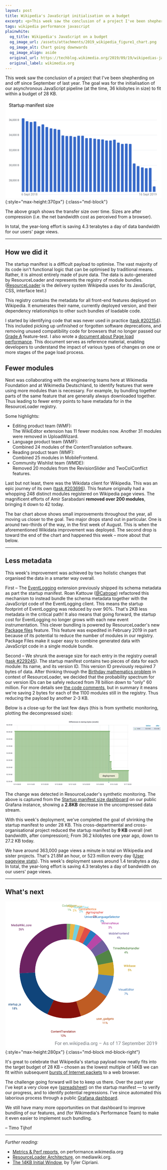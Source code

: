 ```yaml
---
layout: post
title: Wikipedia's JavaScript initialisation on a budget
excerpt: <p>This week saw the conclusion of a project I've been shepherding since September of last year. The goal was for the initialisation code for our JavaScript pipeline to fit within a budget of 28 KB.</p>
tags: wikipedia performance javascript
plainwhite:
  og_title: Wikipedia's JavaScript on a budget
  og_image_url: /assets/attachments/2019_wikipedia_figure1_chart.png
  og_image_alt: Chart going downwards
  og_image_align: aside
  original_url: https://techblog.wikimedia.org/2019/09/19/wikipedias-javascript-initialisation-on-a-budget/
  original_label: wikimedia.org
---
```


This week saw the conclusion of a project that I've been shepherding on and off since September of last year. The goal was for the initialisation of our asynchronous JavaScript pipeline (at the time, 36 kilobytes in size) to fit within a budget of 28 KB.

![Chart showing a decline in Startup manifest size from 36.2 kilobytes in 2018 to just under 28 KB in September 2019](/assets/attachments/2019_wikipedia_figure1_chart.png "From 36.2 KB to 27.2 KB"){:style="max-height:370px"}
{:class="md-block"}

The above graph shows the transfer size over time. Sizes are after compression (i.e. the net bandwidth cost as perceived from a browser).

In total, the year-long effort is saving 4.3 terabytes a day of data bandwidth for our users' page views.

-------

## How we did it

The startup manifest is a difficult payload to optimise. The vast majority of its code isn't functional logic that can be optimised by traditional means. Rather, it is almost entirely made of pure data. The data is auto-generated by ResourceLoader and represents the registry of module bundles. ([ResourceLoader](https://www.mediawiki.org/wiki/ResourceLoader/Architecture) is the delivery system Wikipedia uses for its JavaScript, CSS, interface text.)

This registry contains the metadata for all front-end features deployed on Wikipedia. It enumerates their name, currently deployed version, and their dependency relationships to other such bundles of loadable code.

I started by identifying code that was never used in practice ([task #202154](https://phabricator.wikimedia.org/T202154 "Reduce registry overhead (Audit modules 2018).")). This included picking up unfinished or forgotten software deprecations, and removing unused compatibility code for browsers that no longer passed our [Grade A](https://www.mediawiki.org/wiki/Compatibility#Browsers) feature-test. I also wrote a [document about Page load performance](https://www.mediawiki.org/wiki/Wikimedia_Performance_Team/Page_load_performance). This document serves as reference material, enabling developers to understand the impact of various types of changes on one or more stages of the page load process.

## Fewer modules

Next was collaborating with the engineering teams here at Wikimedia Foundation and at Wikimedia Deutschland, to identify features that were using more modules than is necessary. For example, by bundling together parts of the same feature that are generally always downloaded together. Thus leading to fewer entry points to have metadata for in the ResourceLoader registry.

Some highlights:

* Editing product team (WMF):<br>The WikiEditor extension has 11 fewer modules now. Another 31 modules were removed in UploadWizard.
* Language product team (WMF):<br>Combined 24 modules of the ContentTranslation software.
* Reading product team  (WMF):<br>Combined 25 modules in MobileFrontend.
* Community Wishlist team (WMDE):<br>Removed 20 modules from the RevisionSlider and TwoColConflict features.

Last but not least, there was the Wikidata client for Wikipedia. This was an epic journey of its own ([task #203696](https://phabricator.wikimedia.org/T203696 "Reduce the number of modules that WikidataClient registers.")). This feature originally had a whopping 248 distinct modules registered on Wikipedia page views. The magnificent efforts of Amir Sarabadani **removed over 200 modules**, bringing it down to 42 today.

The bar chart above shows small improvements throughout the year, all moving us closer to the goal. Two major drops stand out in particular. One is around two-thirds of the way, in the first week of August. This is when the aforementioned Wikidata improvement was deployed. The second drop is toward the end of the chart and happened this week – more about that below.

-------

## Less metadata

This week's improvement was achieved by two holistic changes that organised the data in a smarter way overall.

First – The [EventLogging](https://www.mediawiki.org/wiki/Extension:EventLogging) extension previously shipped its schema metadata as part the startup manifest. Roan Kattouw ([@Catrope](https://twitter.com/Catrope)) refactored this mechanism to instead bundle the schema metadata together with the JavaScript code of the EventLogging client. This means the startup footprint of EventLogging was reduced by over 90%. That's 2KB less metadata in the critical path! It also means that going forward, the startup cost for EventLogging no longer grows with each new event instrumentation. This clever bundling is powered by ResourceLoader's new [Package files](https://www.mediawiki.org/wiki/ResourceLoader/Package_modules) feature. This feature was expedited in February 2019 in part because of its potential to reduce the number of modules in our registry. Package Files make it super easy to combine generated data with JavaScript code in a single module bundle.

Second – We shrunk the average size for each entry in the registry overall ([task #229245](https://phabricator.wikimedia.org/T229245 "Reduce the size of version hashes.")). The startup manifest contains two pieces of data for each module: Its name, and its version ID. This version ID previously required 7 bytes of data. After thinking through the [Birthday mathematics problem](https://en.wikipedia.org/wiki/Birthday_problem) in context of ResourceLoader, we decided that the probability spectrum for our version IDs can be safely reduced from 78 billion down to "only" 60 million. For more details see [the code comments](https://github.com/wikimedia/mediawiki/commit/9f516f1d3b6ab6a4f1bb7e385c93e4d9bccb46d7#diff-57e85f8b8063990fa5b0e2d2f0d25f8e), but in summary it means we're saving 2 bytes for each of the 1100 modules still in the registry. Thus reducing the payload by another 2-3 KB.

Below is a close-up for the last few days (this is from synthetic monitoring, plotting the decompressed size):

![Line graph showing a sudden drop in Startup JS size from 55.6KB to 52.8KB](/assets/attachments/2019_wikipedia_figure2_synth.png "From 55.6KB to 52.8KB (decompressed)")

The change was detected in ResourceLoader's synthetic monitoring. The above is captured from the [Startup manifest size dashboard](https://grafana.wikimedia.org/d/BvWJlaDWk/startup-manifest-size?orgId=1&from=1568439360000&to=1568680200000) on our public Grafana instance, showing a **2.8KB** decrease in the uncompressed data stream.

With this week's deployment, we've completed the goal of shrinking the startup manifest to under 28 KB. This cross-departmental and cross-organisational project reduced the startup manifest by **9 KB** overall (net bandwidth, after compression); From 36.2 kilobytes one year ago, down to 27.2 KB today.

We have around 363,000 page views a minute in total on Wikipedia and sister projects. That's 21.8M an hour, or 523 million every day ([User pageview stats](https://stats.wikimedia.org/v2/#/all-projects/reading/total-page-views/normal%7Cbar%7C2-year%7Cagent~user%7Cmonthly)). This week's deployment saves around 1.4 terabytes a day. In total, the year-long effort is saving 4.3 terabytes a day of bandwidth on our users' page views.

-------

## What's next

![Percentage of bundle metadata size, by component. 26% is for MediaWiki core's bundles, 12% for ContentTranslation bundles, 7% for VisualEditor, 5% for Wikidata.](/assets/attachments/2019_wikipedia_figure3_pie.png "Percentage of bundle metadata size, by component"){:style="max-height:280px"}
{:class="md-block md-block-right"}

It's great to celebrate that Wikipedia's startup payload now neatly fits into the target budget of 28 KB – chosen as the lowest multiple of 14KB we can fit within subsequent [bursts of Internet packets](https://tylercipriani.com/blog/2016/09/25/the-14kb-in-the-tcp-initial-window/) to a web browser.

The challenge going forward will be to keep us there. Over the past year I've kept a very close eye ([spreadsheet](https://docs.google.com/document/d/1SESOADAH9phJTeLo4lqipAjYUMaLpGsQTAUqdgyZb4U/edit)) on the startup manifest — to verify our progress, and to identify potential regressions. I've since automated this laborious process through a public [Grafana dashboard](https://grafana.wikimedia.org/d/BvWJlaDWk/startup-manifest-size).

We still have many more opportunities on that dashboard to improve bundling of our features, and (for Wikimedia's Performance Team) to make it even easier to implement such bundling.

– Timo Tijhof

-------

_Further reading:_
* [Metrics & Perf reports](https://performance.wikimedia.org/), on performance.wikimedia.org
* [ResourceLoader Architecture](https://www.mediawiki.org/wiki/ResourceLoader/Architecture), on mediawiki.org.
* [The 14KB Initial Window](https://tylercipriani.com/blog/2016/09/25/the-14kb-in-the-tcp-initial-window/), by Tyler Cipriani.
